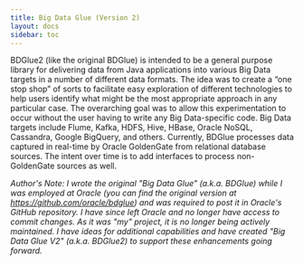 ```yaml
---
title: Big Data Glue (Version 2)
layout: docs
sidebar: toc
---
```


BDGlue2 (like the original BDGlue) is intended to be a general purpose library
for delivering data from Java applications into various Big Data targets
in a number of different data formats. The idea was to create a “one stop
shop” of sorts to facilitate easy exploration of different technologies to
help users identify what might be the most appropriate approach in any
particular case. The overarching goal was to allow this experimentation to
occur without the user having to write any Big Data-specific code.
Big Data targets include Flume, Kafka, HDFS, Hive, HBase, Oracle NoSQL,
Cassandra, Google BigQuery, and others. Currently, BDGlue processes data
captured in real-time by Oracle GoldenGate from relational database sources.
The intent over time is to add interfaces to process non-GoldenGate sources as well.

_Author's Note: I wrote the original "Big Data Glue" (a.k.a. BDGlue) while I
was employed at Oracle (you can find the original version at
https://github.com/oracle/bdglue) and was required to post it in Oracle's GitHub repository. 
I have since left Oracle and no longer have access to commit changes. As it was 
"my" project, it is no longer being actively
maintained.  I have ideas for additional capabilities and have created
"Big Data Glue V2" (a.k.a. BDGlue2) to support these enhancements going forward._



